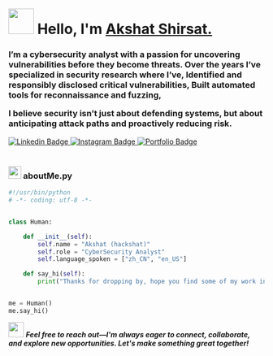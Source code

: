 <!-- ---
title: akshat-shirsat
date: '2024-01-01'
spoiler: python Code Styled Readme Template
categories: ["code-styled", "all-profile"]
githubUsername: 'kingakshat'
--- -->

<h1 align="left"><img src="https://user-images.githubusercontent.com/74038190/229223156-0cbdaba9-3128-4d8e-8719-b6b4cf741b67.gif" width="50px"><strong> Hello, I'm <a href="">Akshat Shirsat.</a></strong>
</h1>

<h3 align="left"><strong>
I’m a cybersecurity analyst with a passion for uncovering vulnerabilities before they become threats. Over the years I’ve specialized in security research where I’ve, Identified and responsibly disclosed critical vulnerabilities, Built automated tools for reconnaissance and fuzzing,

I believe security isn’t just about defending systems, but about anticipating attack paths and proactively reducing risk.
</strong></h3>

<a target="_blank" href="https://www.linkedin.com/in/akshat-shirsat/">
<img src="https://img.shields.io/badge/LinkedIn-0077B5?style=for-the-badge&logo=Linkedin&logoColor=white&link=https://www.linkedin.com/in/akshat-shirsat/" alt="Linkedin Badge">
</a>
<a target="_blank" href="https://www.instagram.com/">
<img src="https://img.shields.io/badge/-Instagram-E4405F?style=for-the-badge&logo=Instagram&logoColor=white&link=https://www.instagram.com/" alt="Instagram Badge">
</a>
<a target="_blank" href="http://akshatshirsat.pythonanywhere.com/">
<img src="https://img.shields.io/badge/website-000000?style=for-the-badge&logo=About.me&logoColor=white" alt="Portfolio Badge">
</a>

<br>

<br>

<!-- ###  <img src="https://media.giphy.com/media/ln7z2eWriiQAllfVcn/giphy.gif" height="20"> **aboutMe.js** -->



<h3 align="left"><strong>
<img src="https://user-images.githubusercontent.com/74038190/212257472-08e52665-c503-4bd9-aa20-f5a4dae769b5.gif" width="25" height="25"> aboutMe.py</strong></h3>

```python
#!/usr/bin/python
# -*- coding: utf-8 -*-


class Human:

    def __init__(self):
        self.name = "Akshat (hackshat)"
        self.role = "CyberSecurity Analyst"
        self.language_spoken = ["zh_CN", "en_US"]

    def say_hi(self):
        print("Thanks for dropping by, hope you find some of my work interesting.")


me = Human()
me.say_hi()


```


<img src="https://media.giphy.com/media/RhwkGhrlj3NVSOxWSN/giphy.gif" height="30"> <em><b>Feel free to reach out—I'm always eager to connect, collaborate, and explore new opportunities. Let's make something great together!</b> </em>

<!-- 
<p align="center"><a href="https://github.com/kingakshat">⭐️ From Akshat</a></p> -->

